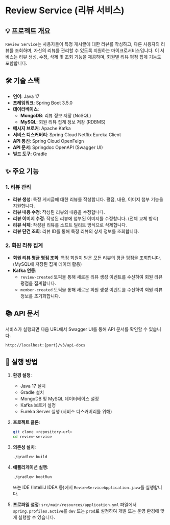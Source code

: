 # Review Service (리뷰 서비스)

## 💡 프로젝트 개요

`Review Service`는 사용자들이 특정 게시글에 대한 리뷰를 작성하고, 다른 사용자의 리뷰를 조회하며, 자신의 리뷰를 관리할 수 있도록 지원하는 마이크로서비스입니다. 이 서비스는 리뷰 생성, 수정, 삭제 및 조회 기능을 제공하며, 회원별 리뷰 평점 집계 기능도 포함합니다.

## 🛠️ 기술 스택

*   **언어**: Java 17
*   **프레임워크**: Spring Boot 3.5.0
*   **데이터베이스**:
    *   **MongoDB**: 리뷰 정보 저장 (NoSQL)
    *   **MySQL**: 회원 리뷰 집계 정보 저장 (RDBMS)
*   **메시지 브로커**: Apache Kafka
*   **서비스 디스커버리**: Spring Cloud Netflix Eureka Client
*   **API 통신**: Spring Cloud OpenFeign
*   **API 문서**: Springdoc OpenAPI (Swagger UI)
*   **빌드 도구**: Gradle

## ✨ 주요 기능

### 1. 리뷰 관리

*   **리뷰 생성**: 특정 게시글에 대한 리뷰를 작성합니다. 평점, 내용, 이미지 첨부 기능을 지원합니다.
*   **리뷰 내용 수정**: 작성된 리뷰의 내용을 수정합니다.
*   **리뷰 이미지 수정**: 작성된 리뷰에 첨부된 이미지를 수정합니다. (전체 교체 방식)
*   **리뷰 삭제**: 작성된 리뷰를 소프트 딜리트 방식으로 삭제합니다.
*   **리뷰 단건 조회**: 리뷰 ID를 통해 특정 리뷰의 상세 정보를 조회합니다.

### 2. 회원 리뷰 집계

*   **회원 리뷰 평균 평점 조회**: 특정 회원이 받은 모든 리뷰의 평균 평점을 조회합니다. (MySQL에 저장된 집계 데이터 활용)
*   **Kafka 연동**:
    *   `review-created` 토픽을 통해 새로운 리뷰 생성 이벤트를 수신하여 회원 리뷰 평점을 집계합니다.
    *   `member-created` 토픽을 통해 새로운 회원 생성 이벤트를 수신하여 회원 리뷰 정보를 초기화합니다.

## 📚 API 문서

서비스가 실행되면 다음 URL에서 Swagger UI를 통해 API 문서를 확인할 수 있습니다.

`http://localhost:{port}/v3/api-docs`

## 🚀 실행 방법

1.  **환경 설정**:
    *   Java 17 설치
    *   Gradle 설치
    *   MongoDB 및 MySQL 데이터베이스 설정
    *   Kafka 브로커 설정
    *   Eureka Server 실행 (서비스 디스커버리를 위해)

2.  **프로젝트 클론**:
    ```bash
    git clone <repository-url>
    cd review-service
    ```

3.  **의존성 설치**:
    ```bash
    ./gradlew build
    ```

4.  **애플리케이션 실행**:
    ```bash
    ./gradlew bootRun
    ```
    또는 IDE (IntelliJ IDEA 등)에서 `ReviewServiceApplication.java`를 실행합니다.

5.  **프로파일 설정**:
    `src/main/resources/application.yml` 파일에서 `spring.profiles.active`를 `dev` 또는 `prod`로 설정하여 개발 또는 운영 환경에 맞게 실행할 수 있습니다.

